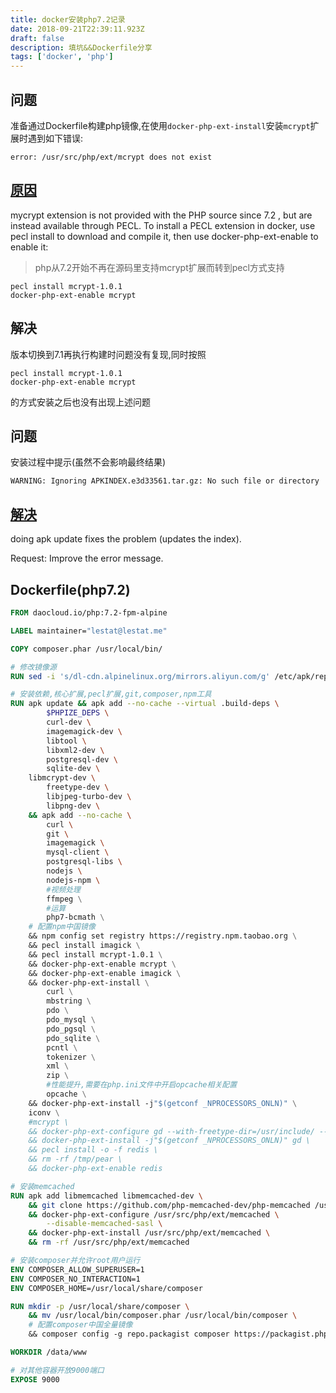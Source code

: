 ```yaml
---
title: docker安装php7.2记录
date: 2018-09-21T22:39:11.923Z
draft: false
description: 填坑&&Dockerfile分享
tags: ['docker', 'php']
---
```



## 问题
准备通过Dockerfile构建php镜像,在使用`docker-php-ext-install`安装`mcrypt`扩展时遇到如下错误:
```
error: /usr/src/php/ext/mcrypt does not exist
```

## [原因](https://stackoverflow.com/questions/47671108/docker-php-ext-install-mcrypt-missing-folder)
mycrypt extension is not provided with the PHP source since 7.2 , but are instead available through PECL. To install a PECL extension in docker, use pecl install to download and compile it, then use docker-php-ext-enable to enable it:
> php从7.2开始不再在源码里支持mcrypt扩展而转到pecl方式支持

```
pecl install mcrypt-1.0.1
docker-php-ext-enable mcrypt
```

## 解决
版本切换到7.1再执行构建时问题没有复现,同时按照
```
pecl install mcrypt-1.0.1
docker-php-ext-enable mcrypt
```
的方式安装之后也没有出现上述问题

## 问题
安装过程中提示(虽然不会影响最终结果)
```
WARNING: Ignoring APKINDEX.e3d33561.tar.gz: No such file or directory
```

## [解决](https://github.com/gliderlabs/docker-alpine/issues/207)
doing apk update fixes the problem (updates the index).

Request: Improve the error message.


## Dockerfile(php7.2)
```Dockerfile
FROM daocloud.io/php:7.2-fpm-alpine

LABEL maintainer="lestat@lestat.me"

COPY composer.phar /usr/local/bin/

# 修改镜像源
RUN sed -i 's/dl-cdn.alpinelinux.org/mirrors.aliyun.com/g' /etc/apk/repositories

# 安装依赖,核心扩展,pecl扩展,git,composer,npm工具
RUN apk update && apk add --no-cache --virtual .build-deps \
        $PHPIZE_DEPS \
        curl-dev \
        imagemagick-dev \
        libtool \
        libxml2-dev \
        postgresql-dev \
        sqlite-dev \
	libmcrypt-dev \
        freetype-dev \
        libjpeg-turbo-dev \
        libpng-dev \
    && apk add --no-cache \
        curl \
        git \
        imagemagick \
        mysql-client \
        postgresql-libs \
        nodejs \
        nodejs-npm \
        #视频处理
        ffmpeg \
        #运算
        php7-bcmath \
    # 配置npm中国镜像
    && npm config set registry https://registry.npm.taobao.org \
    && pecl install imagick \
    && pecl install mcrypt-1.0.1 \
    && docker-php-ext-enable mcrypt \
    && docker-php-ext-enable imagick \
    && docker-php-ext-install \
        curl \
        mbstring \
        pdo \
        pdo_mysql \
        pdo_pgsql \
        pdo_sqlite \
        pcntl \
        tokenizer \
        xml \
        zip \
        #性能提升,需要在php.ini文件中开启opcache相关配置
        opcache \
	&& docker-php-ext-install -j"$(getconf _NPROCESSORS_ONLN)" \
    iconv \
    #mcrypt \
    && docker-php-ext-configure gd --with-freetype-dir=/usr/include/ --with-jpeg-dir=/usr/include/ \
    && docker-php-ext-install -j"$(getconf _NPROCESSORS_ONLN)" gd \
    && pecl install -o -f redis \
    && rm -rf /tmp/pear \
    && docker-php-ext-enable redis

# 安装memcached
RUN apk add libmemcached libmemcached-dev \
    && git clone https://github.com/php-memcached-dev/php-memcached /usr/src/php/ext/memcached \
    && docker-php-ext-configure /usr/src/php/ext/memcached \
        --disable-memcached-sasl \
    && docker-php-ext-install /usr/src/php/ext/memcached \
    && rm -rf /usr/src/php/ext/memcached

# 安装composer并允许root用户运行
ENV COMPOSER_ALLOW_SUPERUSER=1
ENV COMPOSER_NO_INTERACTION=1
ENV COMPOSER_HOME=/usr/local/share/composer

RUN mkdir -p /usr/local/share/composer \
	&& mv /usr/local/bin/composer.phar /usr/local/bin/composer \
    # 配置composer中国全量镜像
    && composer config -g repo.packagist composer https://packagist.phpcomposer.com

WORKDIR /data/www

# 对其他容器开放9000端口
EXPOSE 9000
```